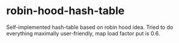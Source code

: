 # robin-hood-hash-table

Self-implemented hash-table based on robin hood idea. Tried to do everything maximally user-friendly, map load factor put is 0.6. 


